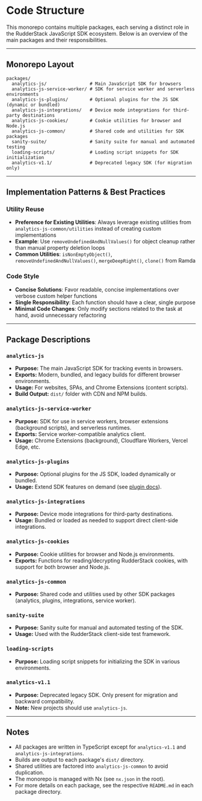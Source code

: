 # Code Structure

This monorepo contains multiple packages, each serving a distinct role in the RudderStack JavaScript SDK ecosystem. Below is an overview of the main packages and their responsibilities.

---

## Monorepo Layout

```
packages/
  analytics-js/                # Main JavaScript SDK for browsers
  analytics-js-service-worker/ # SDK for service worker and serverless environments
  analytics-js-plugins/        # Optional plugins for the JS SDK (dynamic or bundled)
  analytics-js-integrations/   # Device mode integrations for third-party destinations
  analytics-js-cookies/        # Cookie utilities for browser and Node.js
  analytics-js-common/         # Shared code and utilities for SDK packages
  sanity-suite/                # Sanity suite for manual and automated testing
  loading-scripts/             # Loading script snippets for SDK initialization
  analytics-v1.1/              # Deprecated legacy SDK (for migration only)
```

---

## Implementation Patterns & Best Practices

### Utility Reuse

- **Preference for Existing Utilities**: Always leverage existing utilities from `analytics-js-common/utilities` instead of creating custom implementations
- **Example**: Use `removeUndefinedAndNullValues()` for object cleanup rather than manual property deletion loops
- **Common Utilities**: `isNonEmptyObject()`, `removeUndefinedAndNullValues()`, `mergeDeepRight()`, `clone()` from Ramda

### Code Style

- **Concise Solutions**: Favor readable, concise implementations over verbose custom helper functions
- **Single Responsibility**: Each function should have a clear, single purpose
- **Minimal Code Changes**: Only modify sections related to the task at hand, avoid unnecessary refactoring

---

## Package Descriptions

### `analytics-js`

- **Purpose:** The main JavaScript SDK for tracking events in browsers.
- **Exports:** Modern, bundled, and legacy builds for different browser environments.
- **Usage:** For websites, SPAs, and Chrome Extensions (content scripts).
- **Build Output:** `dist/` folder with CDN and NPM builds.

### `analytics-js-service-worker`

- **Purpose:** SDK for use in service workers, browser extensions (background scripts), and serverless runtimes.
- **Exports:** Service worker-compatible analytics client.
- **Usage:** Chrome Extensions (background), Cloudflare Workers, Vercel Edge, etc.

### `analytics-js-plugins`

- **Purpose:** Optional plugins for the JS SDK, loaded dynamically or bundled.
- **Usage:** Extend SDK features on demand (see [plugin docs](https://www.rudderstack.com/docs/sources/event-streams/sdks/rudderstack-javascript-sdk/load-js-sdk/#plugins)).

### `analytics-js-integrations`

- **Purpose:** Device mode integrations for third-party destinations.
- **Usage:** Bundled or loaded as needed to support direct client-side integrations.

### `analytics-js-cookies`

- **Purpose:** Cookie utilities for browser and Node.js environments.
- **Exports:** Functions for reading/decrypting RudderStack cookies, with support for both browser and Node.js.

### `analytics-js-common`

- **Purpose:** Shared code and utilities used by other SDK packages (analytics, plugins, integrations, service worker).

### `sanity-suite`

- **Purpose:** Sanity suite for manual and automated testing of the SDK.
- **Usage:** Used with the RudderStack client-side test framework.

### `loading-scripts`

- **Purpose:** Loading script snippets for initializing the SDK in various environments.

### `analytics-v1.1`

- **Purpose:** Deprecated legacy SDK. Only present for migration and backward compatibility.
- **Note:** New projects should use `analytics-js`.

---

## Notes

- All packages are written in TypeScript except for `analytics-v1.1` and `analytics-js-integrations`.
- Builds are output to each package's `dist/` directory.
- Shared utilities are factored into `analytics-js-common` to avoid duplication.
- The monorepo is managed with Nx (see `nx.json` in the root).
- For more details on each package, see the respective `README.md` in each package directory.
